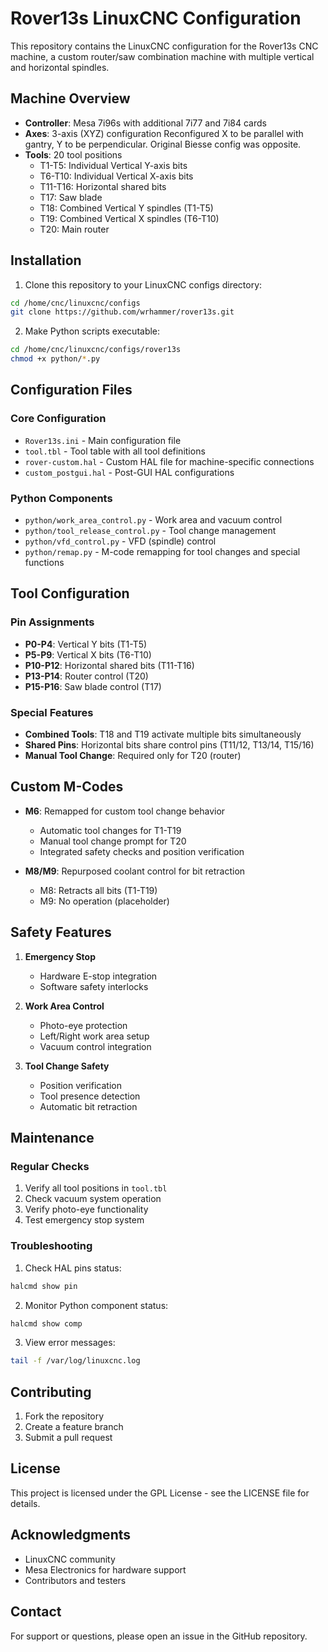 # Rover13s LinuxCNC Configuration

This repository contains the LinuxCNC configuration for the Rover13s CNC machine, a custom router/saw combination machine with multiple vertical and horizontal spindles.

## Machine Overview

- **Controller**: Mesa 7i96s with additional 7i77 and 7i84 cards
- **Axes**: 3-axis (XYZ) configuration 
            Reconfigured X to be parallel with gantry, Y to be perpendicular. Original Biesse config was opposite.
- **Tools**: 20 tool positions
  - T1-T5: Individual Vertical Y-axis bits
  - T6-T10: Individual Vertical X-axis bits
  - T11-T16: Horizontal shared bits
  - T17: Saw blade
  - T18: Combined Vertical Y spindles (T1-T5)
  - T19: Combined Vertical X spindles (T6-T10)
  - T20: Main router

## Installation

1. Clone this repository to your LinuxCNC configs directory:
```bash
cd /home/cnc/linuxcnc/configs
git clone https://github.com/wrhammer/rover13s.git
```

2. Make Python scripts executable:
```bash
cd /home/cnc/linuxcnc/configs/rover13s
chmod +x python/*.py
```

## Configuration Files

### Core Configuration
- `Rover13s.ini` - Main configuration file
- `tool.tbl` - Tool table with all tool definitions
- `rover-custom.hal` - Custom HAL file for machine-specific connections
- `custom_postgui.hal` - Post-GUI HAL configurations

### Python Components
- `python/work_area_control.py` - Work area and vacuum control
- `python/tool_release_control.py` - Tool change management
- `python/vfd_control.py` - VFD (spindle) control
- `python/remap.py` - M-code remapping for tool changes and special functions

## Tool Configuration

### Pin Assignments
- **P0-P4**: Vertical Y bits (T1-T5)
- **P5-P9**: Vertical X bits (T6-T10)
- **P10-P12**: Horizontal shared bits (T11-T16)
- **P13-P14**: Router control (T20)
- **P15-P16**: Saw blade control (T17)

### Special Features
- **Combined Tools**: T18 and T19 activate multiple bits simultaneously
- **Shared Pins**: Horizontal bits share control pins (T11/12, T13/14, T15/16)
- **Manual Tool Change**: Required only for T20 (router)

## Custom M-Codes

- **M6**: Remapped for custom tool change behavior
  - Automatic tool changes for T1-T19
  - Manual tool change prompt for T20
  - Integrated safety checks and position verification

- **M8/M9**: Repurposed coolant control for bit retraction
  - M8: Retracts all bits (T1-T19)
  - M9: No operation (placeholder)

## Safety Features

1. **Emergency Stop**
   - Hardware E-stop integration
   - Software safety interlocks

2. **Work Area Control**
   - Photo-eye protection
   - Left/Right work area setup
   - Vacuum control integration

3. **Tool Change Safety**
   - Position verification
   - Tool presence detection
   - Automatic bit retraction

## Maintenance

### Regular Checks
1. Verify all tool positions in `tool.tbl`
2. Check vacuum system operation
3. Verify photo-eye functionality
4. Test emergency stop system

### Troubleshooting
1. Check HAL pins status:
```bash
halcmd show pin
```

2. Monitor Python component status:
```bash
halcmd show comp
```

3. View error messages:
```bash
tail -f /var/log/linuxcnc.log
```

## Contributing

1. Fork the repository
2. Create a feature branch
3. Submit a pull request

## License

This project is licensed under the GPL License - see the LICENSE file for details.

## Acknowledgments

- LinuxCNC community
- Mesa Electronics for hardware support
- Contributors and testers

## Contact

For support or questions, please open an issue in the GitHub repository.
